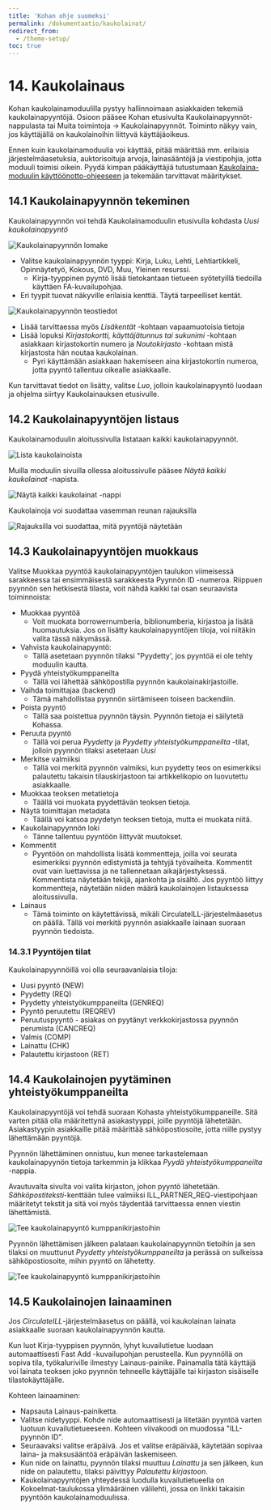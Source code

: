 ```yaml
---
title: 'Kohan ohje suomeksi'
permalink: /dokumentaatio/kaukolainat/
redirect_from:
  - /theme-setup/
toc: true
---
```


# 14. Kaukolainaus

Kohan kaukolainamoduulilla pystyy hallinnoimaan asiakkaiden tekemiä kaukolainapyyntöjä. Osioon pääsee Kohan etusivulta Kaukolainapyynnöt-nappulasta tai Muita toimintoja -> Kaukolainapyynnöt. Toiminto näkyy vain, jos käyttäjällä on kaukolainoihin liittyvä käyttäjäoikeus.

Ennen kuin kaukolainamoduulia voi käyttää, pitää määrittää mm. erilaisia järjestelmäasetuksia, auktorisoituja arvoja, lainasääntöjä ja viestipohjia, jotta moduuli toimisi oikein. Pyydä kimpan pääkäyttäjiä tutustumaan [Kaukolaina-moduulin käyttöönotto-ohjeeseen](https://koha-suomi.fi/dokumentaatio/kaukolainaus/) ja tekemään tarvittavat määritykset.

## 14.1 Kaukolainapyynnön tekeminen

Kaukolainapyynnön voi tehdä Kaukolainamoduulin etusivulla kohdasta _Uusi kaukolainapyyntö_

![Kaukolainapyynnön lomake](/assets/files/docs/Kaukolainaus/kaukolainat1.png)

* Valitse kaukolainapyynnön tyyppi: Kirja, Luku, Lehti, Lehtiartikkeli, Opinnäytetyö, Kokous, DVD, Muu, Yleinen resurssi.
  * Kirja-tyyppinen pyyntö lisää tietokantaan tietueen syötetyillä tiedoilla käyttäen FA-kuvailupohjaa.
* Eri tyypit tuovat näkyville erilaisia kenttiä. Täytä tarpeelliset kentät.

![Kaukolainapyynnön teostiedot](/assets/files/docs/Kaukolainaus/kaukolainat2.png)

* Lisää tarvittaessa myös _Lisäkentät_ -kohtaan vapaamuotoisia tietoja
* Lisää lopuksi _Kirjastokortti, käyttäjätunnus tai sukunimi_ -kohtaan asiakkaan kirjastokortin numero ja _Noutokirjasto_ -kohtaan mistä kirjastosta hän noutaa kaukolainan.
  * Pyri käyttämään asiakkaan hakemiseen aina kirjastokortin numeroa, jotta pyyntö tallentuu oikealle asiakkaalle.

Kun tarvittavat tiedot on lisätty, valitse _Luo_, jolloin kaukolainapyyntö luodaan ja ohjelma siirtyy Kaukolainauksen etusivulle.

## 14.2 Kaukolainapyyntöjen listaus

Kaukolainamoduulin aloitussivulla listataan kaikki kaukolainapyynnöt. 

![Lista kaukolainoista](/assets/files/docs/Kaukolainaus/kaukolainat4.png)

Muilla moduulin sivuilla ollessa aloitussivulle pääsee _Näytä kaikki kaukolainat_ -napista.

![Näytä kaikki kaukolainat -nappi](/assets/files/docs/Kaukolainaus/kaukolainat3.png)

Kaukolainoja voi suodattaa vasemman reunan rajauksilla

![Rajauksilla voi suodattaa, mitä pyyntöjä näytetään](/assets/files/docs/Kaukolainaus/kaukolainat5.png)

## 14.3 Kaukolainapyyntöjen muokkaus

Valitse Muokkaa pyyntöä kaukolainapyyntöjen taulukon viimeisessä sarakkeessa tai ensimmäisestä sarakkeesta Pyynnön ID -numeroa. Riippuen pyynnön sen hetkisestä tilasta, voit nähdä kaikki tai osan seuraavista toiminnoista:

* Muokkaa pyyntöä
  * Voit muokata borrowernumberia, biblionumberia, kirjastoa ja lisätä huomautuksia. Jos on lisätty kaukolainapyyntöjen tiloja, voi niitäkin valita tässä näkymässä.
* Vahvista kaukolainapyyntö:
  * Tällä asetetaan pyynnön tilaksi "Pyydetty', jos pyyntöä ei ole tehty moduulin kautta.
* Pyydä yhteistyökumppaneilta
  * Tällä voi lähettää sähköpostilla pyynnön kaukolainakirjastoille.
* Vaihda toimittajaa (backend)
  * Tämä mahdollistaa pyynnön siirtämiseen toiseen backendiin.
* Poista pyyntö
  * Tällä saa poistettua pyynnön täysin. Pyynnön tietoja ei säilytetä Kohassa.
* Peruuta pyyntö
  * Tällä voi perua _Pyydetty_ ja _Pyydetty yhteistyökumppaneilta_ -tilat, jolloin pyynnön tilaksi asetetaan _Uusi_
* Merkitse valmiiksi
  * Tällä voi merkitä pyynnön valmiksi, kun pyydetty teos on esimerkiksi palautettu takaisin tilauskirjastoon tai artikkelikopio on luovutettu asiakkaalle.
* Muokkaa teoksen metatietoja
  * Täällä voi muokata pyydettävän teoksen tietoja.
* Näytä toimittajan metadata
  * Täällä voi katsoa pyydetyn teoksen tietoja, mutta ei muokata niitä.
* Kaukolainapyynnön loki
  * Tänne tallentuu pyyntöön liittyvät muutokset.
* Kommentit
  * Pyyntöön on mahdollista lisätä kommentteja, joilla voi seurata esimerkiksi pyynnön edistymistä ja tehtyjä työvaiheita. Kommentit ovat vain luettavissa ja ne tallennetaan aikajärjestyksessä. Kommentista näytetään tekijä, ajankohta ja sisältö. Jos pyyntöö liittyy kommentteja, näytetään niiden määrä kaukolainojen listauksessa aloitussivulla.
* Lainaus
  * Tämä toiminto on käytettävissä, mikäli CirculateILL-järjestelmäasetus on päällä. Tällä voi merkitä pyynnön asiakkaalle lainaan suoraan pyynnön tiedoista.

### 14.3.1 Pyyntöjen tilat

Kaukolainapyynnöillä voi olla seuraavanlaisia tiloja:

* Uusi pyyntö (NEW)
* Pyydetty (REQ)
* Pyydetty yhteistyökumppaneilta (GENREQ)
* Pyyntö peruutettu (REQREV)
* Peruutuspyyntö - asiakas on pyytänyt verkkokirjastossa pyynnön perumista (CANCREQ)
* Valmis (COMP)
* Lainattu (CHK)
* Palautettu kirjastoon (RET)

## 14.4 Kaukolainojen pyytäminen yhteistyökumppaneilta

Kaukolainapyyntöjä voi tehdä suoraan Kohasta yhteistyökumppaneille. Sitä varten pitää olla määritettynä asiakastyyppi, joille pyyntöjä lähetetään. Asiakastyypin asiakkaille pitää määrittää sähköpostiosoite, jotta niille pystyy lähettämään pyyntöjä.

Pyynnön lähettäminen onnistuu, kun menee tarkastelemaan kaukolainapyynön tietoja tarkemmin ja klikkaa _Pyydä yhteistyökumppaneilta_ -nappia.

Avautuvalta sivulta voi valita kirjaston, johon pyyntö lähetetään. _Sähköpostiteksti_-kenttään tulee valmiiksi ILL_PARTNER_REQ-viestipohjaan määritetyt tekstit ja sitä voi myös täydentää tarvittaessa ennen viestin lähettämistä.

![Tee kaukolainapyyntö kumppanikirjastoihin](/assets/files/docs/Kaukolainaus/kaukolainat6.png)

Pyynnön lähettämisen jälkeen palataan kaukolainapyynnön tietoihin ja sen tilaksi on muuttunut _Pyydetty yhteistyökumppaneilta_ ja perässä on sulkeissa sähköpostiosoite, mihin pyyntö on lähetetty.

![Tee kaukolainapyyntö kumppanikirjastoihin](/assets/files/docs/Kaukolainaus/kaukolainat7.png)

## 14.5 Kaukolainojen lainaaminen

Jos _CirculateILL_-järjestelmäasetus on päällä, voi kaukolainan lainata asiakkaalle suoraan kaukolainapyynnön kautta.

Kun luot Kirja-tyyppisen pyynnön, lyhyt kuvailutietue luodaan automaattisesti Fast Add -kuvailupohjan perusteella. Kun pyynnöllä on sopiva tila, työkaluriville ilmestyy Lainaus-painike. Painamalla tätä käyttäjä voi lainata teoksen joko pyynnön tehneelle käyttäjälle tai kirjaston sisäiselle tilastokäyttäjälle.

Kohteen lainaaminen:

* Napsauta Lainaus-painiketta.
* Valitse nidetyyppi. Kohde nide automaattisesti ja liitetään pyyntöä varten luotuun kuvailutietueeseen. Kohteen viivakoodi on muodossa "ILL-pyynnön ID".
* Seuraavaksi valitse eräpäivä. Jos et valitse eräpäivää, käytetään sopivaa laina- ja maksusääntöä eräpäivän laskemiseen.
* Kun nide on lainattu, pyynnön tilaksi muuttuu _Lainattu_ ja sen jälkeen, kun nide on palautettu, tilaksi päivittyy _Palautettu kirjastoon_.
* Kaukolainapyyntöjen yhteydessä luodulla kuvailutietueella on Kokoelmat-taulukossa ylimääräinen välilehti, jossa on linkki takaisin pyyntöön kaukolainamoduulissa.
